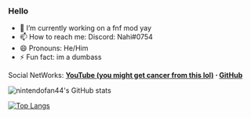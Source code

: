 ### Hello

- 🔭 I’m currently working on a fnf mod yay
- 📫 How to reach me: Discord: Nahi#0754
- 😄 Pronouns: He/Him
- ⚡ Fun fact: im a dumbass

Social NetWorks: **[YouTube (you might get cancer from this lol)](https://www.youtube.com/channel/UCoFqrWO0Bbk19Z9jP4CV-yQ/) ⋅ <!-- [Twitter](https://twitter.com/Taeyai_) ⋅ -->[GitHub](https://github.com/nintendofan44)**

![nintendofan44's GitHub stats](https://github-readme-stats.vercel.app/api?username=nintendofan44&show_icons=true&theme=radical)

[![Top Langs](https://github-readme-stats.vercel.app/api/top-langs/?username=nintendofan44)](https://github.com/anuraghazra/github-readme-stats)


<!--
**nintendofan44/nintendofan44** is a ✨ _special_ ✨ repository because its `README.md` (this file) appears on your GitHub profile.
-->
